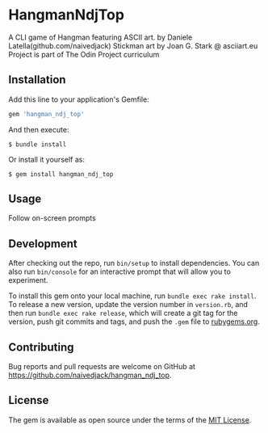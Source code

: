 # HangmanNdjTop

A CLI game of Hangman featuring ASCII art. 
by Daniele Latella(github.com/naivedjack)
Stickman art by Joan G. Stark @ asciiart.eu
Project is part of The Odin Project curriculum

## Installation

Add this line to your application's Gemfile:

```ruby
gem 'hangman_ndj_top'
```

And then execute:

    $ bundle install

Or install it yourself as:

    $ gem install hangman_ndj_top

## Usage

Follow on-screen prompts

## Development

After checking out the repo, run `bin/setup` to install dependencies. You can also run `bin/console` for an interactive prompt that will allow you to experiment.

To install this gem onto your local machine, run `bundle exec rake install`. To release a new version, update the version number in `version.rb`, and then run `bundle exec rake release`, which will create a git tag for the version, push git commits and tags, and push the `.gem` file to [rubygems.org](https://rubygems.org).

## Contributing

Bug reports and pull requests are welcome on GitHub at https://github.com/naivedjack/hangman_ndj_top.


## License

The gem is available as open source under the terms of the [MIT License](https://opensource.org/licenses/MIT).
